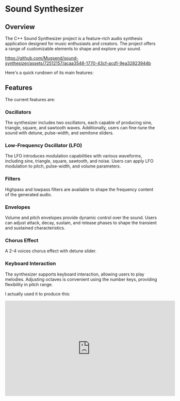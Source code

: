 # Sound Synthesizer

## Overview

The C++ Sound Synthesizer project is a feature-rich audio synthesis application designed for music enthusiasts and creators. The project offers a range of customizable elements to shape and explore your sound.

https://github.com/Mugsend/sound-synthesizer/assets/72512157/acaa3548-1770-43cf-acd1-9ea32823944b

Here's a quick rundown of its main features:

## Features
The current features are:

### Oscillators

The synthesizer includes two oscillators, each capable of producing sine, triangle, square, and sawtooth waves. Additionally, users can fine-tune the sound with detune, pulse-width, and semitone sliders.

### Low-Frequency Oscillator (LFO)

The LFO introduces modulation capabilities with various waveforms, including sine, triangle, square, sawtooth, and noise. Users can apply LFO modulation to pitch, pulse-width, and volume parameters.

### Filters

Highpass and lowpass filters are available to shape the frequency content of the generated audio.

### Envelopes

Volume and pitch envelopes provide dynamic control over the sound. Users can adjust attack, decay, sustain, and release phases to shape the transient and sustained characteristics.

### Chorus Effect

A 2-4 voices chorus effect with detune slider.

### Keyboard Interaction

The synthesizer supports keyboard interaction, allowing users to play melodies. Adjusting octaves is convenient using the number keys, providing flexibility in pitch range.


I actually used it to produce this:
<iframe width="560" height="315" src="https://www.youtube.com/embed/HyUTpgPIOOU?si=PkLIylRLNJkISIt0" title="YouTube video player" frameborder="0" allow="accelerometer; autoplay; clipboard-write; encrypted-media; gyroscope; picture-in-picture; web-share" allowfullscreen></iframe>
